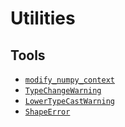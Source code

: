 # Utilities

## Tools

- [`modify_numpy_context`](modify_numpy_context.md)
- [`TypeChangeWarning`](TypeChangeWarning.md)
- [`LowerTypeCastWarning`](LowerTypeCastWarning.md)
- [`ShapeError`](ShapeError.md)

<!-- ::: brahmap.utilities -->

<!-- ::: brahmap.utilities.lbsim_interface -->
